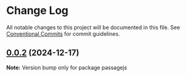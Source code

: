 # Change Log

All notable changes to this project will be documented in this file.
See [Conventional Commits](https://conventionalcommits.org) for commit guidelines.

## [0.0.2](https://github.com/ECHOAD/passagejs/compare/passagejs@0.0.2...passagejs@0.0.2) (2024-12-17)

**Note:** Version bump only for package passagejs
